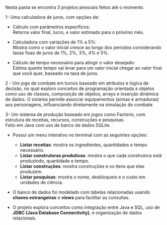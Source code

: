 Nesta pasta se encontra 3 projetos pessoais feitos até o momento.

1- Uma calculadora de juros, com opções de:

   * Cálculo com parâmetros específicos:  
     Retorna valor final, lucro, e valor estimado para o próximo mês.  
   
   * Calculadora com variações de 1% a 5%:  
     Mostra como o valor inicial cresce ao longo dos períodos considerando taxas fixas de juros de 1%, 2%, 3%, 4% e 5%.  
   
   * Cálculo de tempo necessário para atingir o valor desejado:  
     Estima quanto tempo vai levar para um valor inicial chegar ao valor final que você quer, baseado na taxa de juros.

2 - Um jogo de combate em turnos baseado em atributos e lógica de decisão, no qual exploro conceitos de programação orientada a objetos como uso de classes, composição de objetos, arrays e inserção dinâmica de dados. O sistema permite associar equipamentos (armas e armaduras) aos personagens, influenciando diretamente na simulação do combate.

3- Um sistema de produção baseado em jogos como Factorio, com estrutura de receitas, recursos, construções e pesquisas.  
Feito em Java com uso de banco de dados SQLite.

   * Possui um menu interativo no terminal com as seguintes opções:
     - **Listar receitas**: mostra os ingredientes, quantidades e tempo necessário.
     - **Listar construtoras produtivas**: mostra o que cada construtora está produzindo, quantidade e tempo.
     - **Listar construções**: mostra construções e os itens que elas produzem.
     - **Listar pesquisas**: mostra o nome, desbloqueio e o custo em unidades de ciência.

   * O banco de dados foi modelado com tabelas relacionadas usando **chaves estrangeiras** e **views** para facilitar as consultas.

   * O projeto explora conceitos como integração entre Java e SQL, uso de **JDBC (Java Database Connectivity)**, e organização de dados relacionais.



